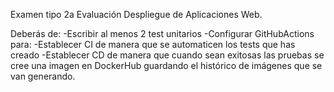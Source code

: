 Examen tipo 2a Evaluación Despliegue de Aplicaciones Web.


Deberás de:
-Escribir al menos 2 test unitarios
-Configurar GitHubActions para:
  -Establecer CI de manera que se automaticen los tests que has creado
  -Establecer CD de manera que cuando sean exitosas las pruebas se cree una imagen en DockerHub guardando el histórico de imágenes que se van generando.
